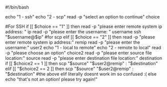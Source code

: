 #!/bin/bash 

echo "1 - ssh" 
echo "2 - scp"
read -p "select an option to continue" choice

#For SSH
if [[ $choice == "1" ]]
then 
    read -p "please enter remote system ip address: " ip
    read -p "please enter the username: " username
        ssh "$username@$ip"
#for scp 
elif [[ $choice == "2" ]]
then 
    read -p "please enter remote system ip address:" remip
    read -p "please enter the username:" user2
    echo "1 - local to remote"
    echo "2 - remote to local"
    read -p "please choose an option" choice2
    read -p "please enter source file location:" source
    read -p "please enter destination file location:" destination
        if [[ $choice2 == 1 ]]
        then 
            scp "$source" "$user2@remip" : "$destination"
        elif [[ "$choice2 == 2 ]] 
        then
            scp "$source" "$user2@remip" : "$destination"
#the above elif literally doesnt work im so confused :(
else 
    echo "that's not an option! please try again!"
